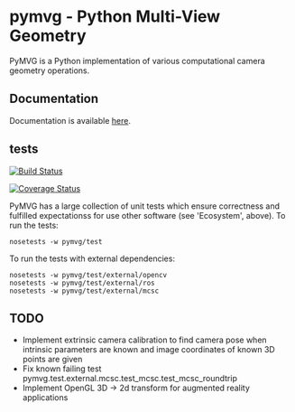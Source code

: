 # pymvg - Python Multi-View Geometry

PyMVG is a Python implementation of various computational camera
geometry operations.

## Documentation

Documentation is available [here](http://pymvg.readthedocs.org/).

## tests

[![Build Status](https://travis-ci.org/strawlab/pymvg.png?branch=master)](https://travis-ci.org/strawlab/pymvg)

[![Coverage Status](https://coveralls.io/repos/strawlab/pymvg/badge.png?branch=master)](https://coveralls.io/r/strawlab/pymvg?branch=master)

PyMVG has a large collection of unit tests which ensure correctness
and fulfilled expectationss for use other software (see 'Ecosystem',
above). To run the tests:

    nosetests -w pymvg/test

To run the tests with external dependencies:

    nosetests -w pymvg/test/external/opencv
    nosetests -w pymvg/test/external/ros
    nosetests -w pymvg/test/external/mcsc

## TODO

- Implement extrinsic camera calibration to find camera pose when intrinsic parameters are known and image coordinates of known 3D points are given
- Fix known failing test pymvg.test.external.mcsc.test_mcsc.test_mcsc_roundtrip
- Implement OpenGL 3D -> 2d transform for augmented reality applications
